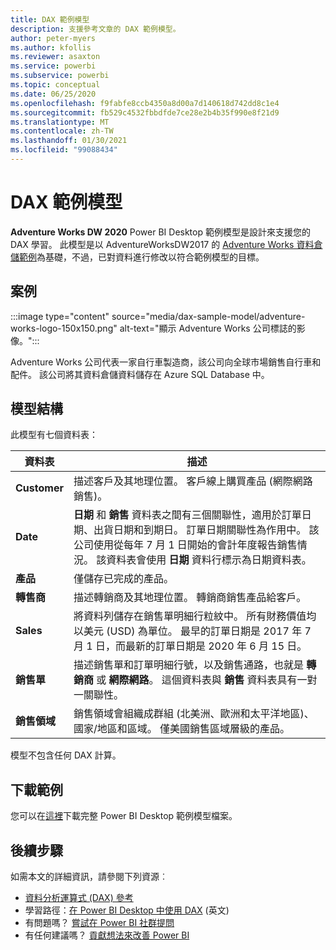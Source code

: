 ```yaml
---
title: DAX 範例模型
description: 支援參考文章的 DAX 範例模型。
author: peter-myers
ms.author: kfollis
ms.reviewer: asaxton
ms.service: powerbi
ms.subservice: powerbi
ms.topic: conceptual
ms.date: 06/25/2020
ms.openlocfilehash: f9fabfe8ccb4350a8d00a7d140618d742dd8c1e4
ms.sourcegitcommit: fb529c4532fbbdfde7ce28e2b4b35f990e8f21d9
ms.translationtype: MT
ms.contentlocale: zh-TW
ms.lasthandoff: 01/30/2021
ms.locfileid: "99088434"
---
```

# <a name="dax-sample-model"></a>DAX 範例模型

**Adventure Works DW 2020** Power BI Desktop 範例模型是設計來支援您的 DAX 學習。 此模型是以 AdventureWorksDW2017 的 [Adventure Works 資料倉儲範例](/sql/samples/adventureworks-install-configure#data-warehouse-downloads)為基礎，不過，已對資料進行修改以符合範例模型的目標。

## <a name="scenario"></a>案例

:::image type="content" source="media/dax-sample-model/adventure-works-logo-150x150.png" alt-text="顯示 Adventure Works 公司標誌的影像。":::

Adventure Works 公司代表一家自行車製造商，該公司向全球市場銷售自行車和配件。 該公司將其資料倉儲資料儲存在 Azure SQL Database 中。

## <a name="model-structure"></a>模型結構

此模型有七個資料表：

|資料表|描述|
|-----|-------|
|**Customer**|描述客戶及其地理位置。 客戶線上購買產品 (網際網路銷售)。|
|**Date**|**日期** 和 **銷售** 資料表之間有三個關聯性，適用於訂單日期、出貨日期和到期日。 訂單日期關聯性為作用中。 該公司使用從每年 7 月 1 日開始的會計年度報告銷售情況。 該資料表會使用 **日期** 資料行標示為日期資料表。|
|**產品**|僅儲存已完成的產品。|
|**轉售商**|描述轉銷商及其地理位置。 轉銷商銷售產品給客戶。|
|**Sales**|將資料列儲存在銷售單明細行粒紋中。 所有財務價值均以美元 (USD) 為單位。 最早的訂單日期是 2017 年 7 月 1 日，而最新的訂單日期是 2020 年 6 月 15 日。|
|**銷售單**|描述銷售單和訂單明細行號，以及銷售通路，也就是 **轉銷商** 或 **網際網路**。 這個資料表與 **銷售** 資料表具有一對一關聯性。|
|**銷售領域**|銷售領域會組織成群組 (北美洲、歐洲和太平洋地區)、國家/地區和區域。 僅美國銷售區域層級的產品。|

模型不包含任何 DAX 計算。

## <a name="download-sample"></a>下載範例

您可以在[這裡](https://aka.ms/dax-docs-sample-file)下載完整 Power BI Desktop 範例模型檔案。

## <a name="next-steps"></a>後續步驟

如需本文的詳細資訊，請參閱下列資源︰

- [資料分析運算式 (DAX) 參考](/dax/)
- 學習路徑：[在 Power BI Desktop 中使用 DAX](/learn/paths/dax-power-bi/) (英文)
- 有問題嗎？ [嘗試在 Power BI 社群提問](https://community.powerbi.com/)
- 有任何建議嗎？ [貢獻想法來改善 Power BI](https://ideas.powerbi.com)